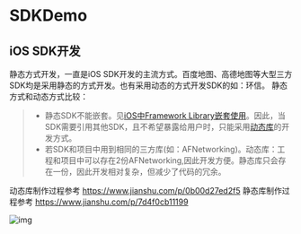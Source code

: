 # SDKDemo
iOS SDK开发
---
静态方式开发，一直是iOS SDK开发的主流方式。百度地图、高德地图等大型三方SDK均是采用静态的方式开发。也有采用动态的方式开发SDK的如：环信。
静态方式和动态方式比较：
>*  静态SDK不能嵌套。见[iOS中Framework Library嵌套使用](https://www.jianshu.com/p/874e178cdc9d)。因此，当SDK需要引用其他SDK，且不希望暴露给用户时，只能采用[动态库](https://www.jianshu.com/p/0b00d27ed2f5)的开发方式。
>* 若SDK和项目中用到相同的三方库(如：AFNetworking)。动态库：工程和项目中可以存在2份AFNetworking,因此开发方便。静态库只会存在一份，因此开发相对复杂，但减少了代码的冗余。

动态库制作过程参考 https://www.jianshu.com/p/0b00d27ed2f5
静态库制作过程参考 https://www.jianshu.com/p/7d4f0cb11199

![img](https://github.com/wutao23yzd/SDKDemo/blob/master/sdk.gif)


